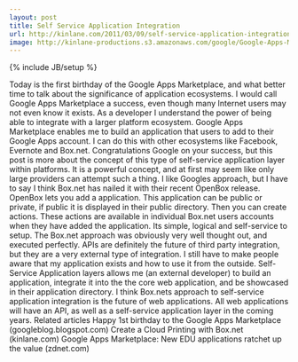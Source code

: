 ```yaml
---
layout: post
title: Self Service Application Integration
url: http://kinlane.com/2011/03/09/self-service-application-integration/
image: http://kinlane-productions.s3.amazonaws.com/google/Google-Apps-Marketplace.jpg
---
```

{% include JB/setup %}
<p>
     Today is the first birthday of the Google Apps Marketplace, and what better time to talk about the significance of application ecosystems. I would call Google Apps Marketplace a success, even though many Internet users may not even know it exists. As a developer I understand the power of being able to integrate with a larger platform ecosystem. Google Apps Marketplace enables me to build an application that users to add to their Google Apps account. I can do this with other ecosystems like Facebook, Evernote and Box.net. Congratulations Google on your success, but this post is more about the concept of this type of self-service application layer within platforms. It is a powerful concept, and at first may seem like only large providers can attempt such a thing. I like Googles approach, but I have to say I think Box.net has nailed it with their recent OpenBox release. OpenBox lets you add a application. This application can be public or private, if public it is displayed in their public directory. Then you can create actions. These actions are available in individual Box.net users accounts when they have added the application. Its simple, logical and self-service to setup. The Box.net approach was obviously very well thought out, and executed perfectly. APIs are definitely the future of third party integration, but they are a very external type of integration. I still have to make people aware that my application exists and how to use it from the outside. Self-Service Application layers allows me (an external developer) to build an application, integrate it into the the core web application, and be showcased in their application directory. I think Box.nets approach to self-service application integration is the future of web applications. All web applications will have an API, as well as a self-service application layer in the coming years. Related articles Happy 1st birthday to the Google Apps Marketplace (googleblog.blogspot.com) Create a Cloud Printing with Box.net (kinlane.com) Google Apps Marketplace: New EDU applications ratchet up the value (zdnet.com)
</p>